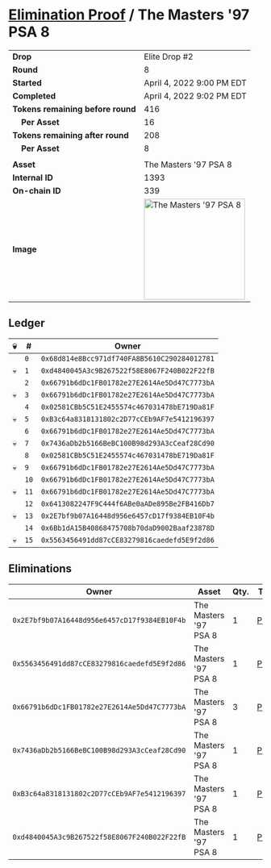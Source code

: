 # [Elimination Proof](./readme.md) / The Masters &#039;97 PSA 8

|||
|---|---|
| **Drop** | Elite Drop #2 |
| **Round** | 8 |
| **Started** | April 4, 2022 9:00 PM EDT |
| **Completed** | April 4, 2022 9:02 PM EDT |
| **Tokens remaining before round** | 416 |
| **&nbsp;&nbsp;&nbsp;&nbsp;Per Asset** | 16 |
| **Tokens remaining after round** | 208 |
| **&nbsp;&nbsp;&nbsp;&nbsp;Per Asset** | 8 |
| | |
| **Asset** | The Masters &#039;97 PSA 8 |
| **Internal ID** | 1393 |
| **On-chain ID** | 339 |
| **Image** | <img src="https://tcdn.blokpax.com/95e5eeed-5f08-4f80-a1b5-e66cbb3f07db/df4a4b54a2972b22e84b3cef694dc8737ea69431dcd72f8d2d7f13f38d9bc9b9.png" height="200" alt="The Masters &#039;97 PSA 8" /> |

## Ledger

| 💀 | # | Owner |
| --- | --- | --- |
|  | `0` | `0x68d814e8Bcc971df740FA8B5610C290284012781` |
| 💀 | `1` | `0xd4840045A3c9B267522f58E8067F240B022F22fB` |
|  | `2` | `0x66791b6dDc1FB01782e27E2614Ae5Dd47C7773bA` |
| 💀 | `3` | `0x66791b6dDc1FB01782e27E2614Ae5Dd47C7773bA` |
|  | `4` | `0x02581CBb5C51E2455574c467031478bE719Da81F` |
| 💀 | `5` | `0xB3c64a8318131802c2D77cCEb9AF7e5412196397` |
|  | `6` | `0x66791b6dDc1FB01782e27E2614Ae5Dd47C7773bA` |
| 💀 | `7` | `0x7436aDb2b5166BeBC100B98d293A3cCeaf28Cd90` |
|  | `8` | `0x02581CBb5C51E2455574c467031478bE719Da81F` |
| 💀 | `9` | `0x66791b6dDc1FB01782e27E2614Ae5Dd47C7773bA` |
|  | `10` | `0x66791b6dDc1FB01782e27E2614Ae5Dd47C7773bA` |
| 💀 | `11` | `0x66791b6dDc1FB01782e27E2614Ae5Dd47C7773bA` |
|  | `12` | `0x6413082247F9C444f6ABe0aADe895Be2FB416Db7` |
| 💀 | `13` | `0x2E7bf9b07A16448d956e6457cD17f9384EB10F4b` |
|  | `14` | `0x6Bb1dA15B40868475708b70daD9002Baaf23878D` |
| 💀 | `15` | `0x5563456491dd87cCE83279816caedefd5E9f2d86` |


## Eliminations

| Owner | Asset | Qty. | Transaction |
| --- | --- | --- | --- |
| `0x2E7bf9b07A16448d956e6457cD17f9384EB10F4b` | The Masters '97 PSA 8 | 1 | [Polygonscan](https://polygonscan.com/tx/0x20f5399dcd1066451085f450f535f59cfd361ce9ff76e56aaa1f65e8fc3a0eb7) |
| `0x5563456491dd87cCE83279816caedefd5E9f2d86` | The Masters '97 PSA 8 | 1 | [Polygonscan](https://polygonscan.com/tx/0xee2570084af310ae127a541b54ee6644a6e16b2d1b38d63142eec4277f53b9c0) |
| `0x66791b6dDc1FB01782e27E2614Ae5Dd47C7773bA` | The Masters '97 PSA 8 | 3 | [Polygonscan](https://polygonscan.com/tx/0x32083e86d874697c45959bb9e968050019914b82c965bba501afb66f0103a62f) |
| `0x7436aDb2b5166BeBC100B98d293A3cCeaf28Cd90` | The Masters '97 PSA 8 | 1 | [Polygonscan](https://polygonscan.com/tx/0x768d316cb0f5ba98aaf72c26f7648302b2c4a57e05f636eb6f1ed22a54d30bff) |
| `0xB3c64a8318131802c2D77cCEb9AF7e5412196397` | The Masters '97 PSA 8 | 1 | [Polygonscan](https://polygonscan.com/tx/0xf9f0da58ca36985ec95fd56e74d9ee3b27a4c1f63b082c286038a467084ac9f6) |
| `0xd4840045A3c9B267522f58E8067F240B022F22fB` | The Masters '97 PSA 8 | 1 | [Polygonscan](https://polygonscan.com/tx/0x07232707da6057d12b2880652c7ce2f1761904f60b78066774f16d4610d6265b) |

